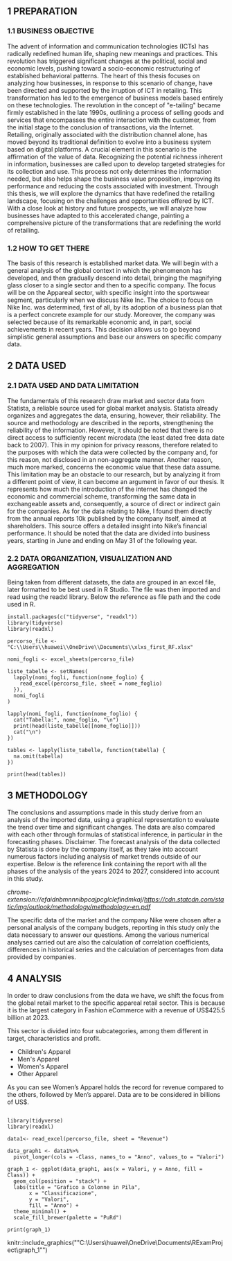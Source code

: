 ## 1 PREPARATION
### 1.1 BUSINESS OBJECTIVE 
The advent of information and communication technologies (ICTs) has radically redefined human life, shaping new meanings and practices. This revolution has triggered significant changes at the political, social and economic levels, pushing toward a socio-economic restructuring of established behavioral patterns.
The heart of this thesis focuses on analyzing how businesses, in response to this scenario of change, have been directed and supported by the irruption of ICT in retailing. This transformation has led to the emergence of business models based entirely on these technologies. The revolution in the concept of "e-tailing" became firmly established in the late 1990s, outlining a process of selling goods and services that encompasses the entire interaction with the customer, from the initial stage to the conclusion of transactions, via the Internet.  
Retailing, originally associated with the distribution channel alone, has moved beyond its traditional definition to evolve into a business system based on digital platforms. A crucial element in this scenario is the affirmation of the value of data. Recognizing the potential richness inherent in information, businesses are called upon to develop targeted strategies for its collection and use. This process not only determines the information needed, but also helps shape the business value proposition, improving its performance and reducing the costs associated with investment. Through this thesis, we will explore the dynamics that have redefined the retailing landscape, focusing on the challenges and opportunities offered by ICT. With a close look at history and future prospects, we will analyze how businesses have adapted to this accelerated change, painting a comprehensive picture of the transformations that are redefining the world of retailing.

### 1.2 HOW TO GET THERE 
The basis of this research is established market data. We will begin with a general analysis of the global context in which the phenomenon has developed, and then gradually descend into detail, bringing the magnifying glass closer to a single sector and then to a specific company. The focus will be on the Appareal sector, with specific insight into the sportswear segment, particularly when we discuss Nike Inc.
The choice to focus on Nike Inc. was determined, first of all, by its adoption of a business plan that is a perfect concrete example for our study. Moreover, the company was selected because of its remarkable economic and, in part, social achievements in recent years. This decision allows us to go beyond simplistic general assumptions and base our answers on specific company data.

## 2 DATA USED 
### 2.1 DATA USED AND DATA LIMITATION
The fundamentals of this research draw market and sector data from Statista, a reliable source used for global market analysis. Statista already organizes and aggregates the data, ensuring, however, their reliability. The source and methodology are described in the reports, strengthening the reliability of the information. However, it should be noted that there is no direct access to sufficiently recent microdata (the least dated free data date back to 2007). This in my opinion for privacy reasons, therefore related to the purposes with which the data were collected by the company and, for this reason, not disclosed in an non-aggregate manner. Another reason, much more marked, concerns the economic value that these data assume. This limitation may be an obstacle to our research, but by analyzing it from a different point of view, it can become an argument in favor of our thesis. It represents how much the introduction of the internet has changed the economic and commercial scheme, transforming the same data in exchangeable assets and, consequently, a source of direct or indirect gain for the companies.
As for the data relating to Nike, I found them directly from the annual reports 10k published by the company itself, aimed at shareholders. This source offers a detailed insight into Nike’s financial performance. It should be noted that the data are divided into business years, starting in June and ending on May 31 of the following year.

### 2.2 DATA ORGANIZATION, VISUALIZATION AND AGGREGATION
Being taken from different datasets, the data are grouped in an excel file, later formatted to be best used in R Studio. The file was then imported and read using the readxl library.
Below the reference as file path and the code used in R.

```{r}
install.packages(c("tidyverse", "readxl"))
library(tidyverse)
library(readxl)

percorso_file <- "C:\\Users\\huawei\\OneDrive\\Documents\\xlxs_first_RF.xlsx"

nomi_fogli <- excel_sheets(percorso_file)

liste_tabelle <- setNames(
  lapply(nomi_fogli, function(nome_foglio) {
    read_excel(percorso_file, sheet = nome_foglio)
  }),
  nomi_fogli
)

lapply(nomi_fogli, function(nome_foglio) {
  cat("Tabella:", nome_foglio, "\n")
  print(head(liste_tabelle[[nome_foglio]]))
  cat("\n")
})

tables <- lapply(liste_tabelle, function(tabella) {
  na.omit(tabella)
})

print(head(tables))
```

## 3 METHODOLOGY 
The conclusions and assumptions made in this study derive from an analysis of the imported data, using a graphical representation to evaluate the trend over time and significant changes. 
The data are also compared with each other through formulas of statistical inference, in particular in the forecasting phases. 
Disclaimer. The forecast analysis of the data collected by Statista is done by the company itself, as they take into account numerous factors including analysis of market trends outside of our expertise. Below is the reference link containing the report with all the phases of the analysis of the years 2024 to 2027, considered into account in this study.


_chrome-extension://efaidnbmnnnibpcajpcglclefindmkaj/https://cdn.statcdn.com/static/img/outlook/methodology/methodology-en.pdf_


The specific data of the market and the company Nike were chosen after a personal analysis of the company budgets, reporting in this study only the data necessary to answer our questions.
Among the various numerical analyses carried out are also the calculation of correlation coefficients, differences in historical series and the calculation of percentages from data provided by companies. 


## 4 ANALYSIS
In order to draw conclusions from the data we have, we shift the focus from the global retail market to the specific appareal retail sector. This is because it is the largest category in Fashion eCommerce with a revenue of US$425.5 billion at 2023.


This sector is divided into four subcategories, among them different in target, characteristics and profit. 

- Children's Apparel
- Men's Apparel
- Women's Apparel
- Other Apparel


As you can see Women’s Apparel holds the record for revenue compared to the others, followed by Men’s apparel.
Data are to be considered in billions of US$.

```{r}

library(tidyverse)
library(readxl)

data1<- read_excel(percorso_file, sheet = "Revenue")

data_graph1 <- data1%>%
  pivot_longer(cols = -Class, names_to = "Anno", values_to = "Valori")

graph_1 <- ggplot(data_graph1, aes(x = Valori, y = Anno, fill = Class)) +
  geom_col(position = "stack") +
  labs(title = "Grafico a Colonne in Pila",
       x = "Classificazione",
       y = "Valori",
       fill = "Anno") +
  theme_minimal() +
  scale_fill_brewer(palette = "PuRd")

print(graph_1)

```
knitr::include_graphics(""C:\Users\huawei\OneDrive\Documents\RExamProject\graph_1"")




